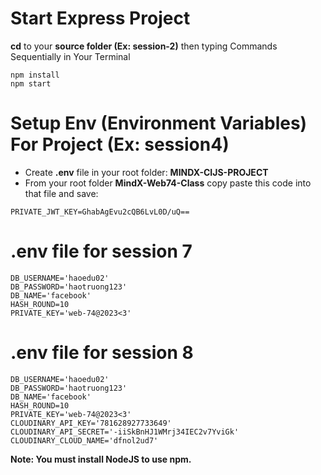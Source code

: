 # Start Express Project

**cd** to your **source folder (Ex: session-2)** then typing Commands Sequentially in Your Terminal

```
npm install
npm start
```

# Setup Env (Environment Variables) For Project (Ex: session4)

- Create **.env** file in your root folder: **MINDX-CIJS-PROJECT**
- From your root folder **MindX-Web74-Class** copy paste this code into that file and save:

```
PRIVATE_JWT_KEY=GhabAgEvu2cQB6LvL0D/uQ==
```

# .env file for session 7

```
DB_USERNAME='haoedu02'
DB_PASSWORD='haotruong123'
DB_NAME='facebook'
HASH_ROUND=10
PRIVATE_KEY='web-74@2023<3'
```

# .env file for session 8

```
DB_USERNAME='haoedu02'
DB_PASSWORD='haotruong123'
DB_NAME='facebook'
HASH_ROUND=10
PRIVATE_KEY='web-74@2023<3'
CLOUDINARY_API_KEY='781628927733649'
CLOUDINARY_API_SECRET='-iiSkBnHJ1WMrj34IEC2v7YviGk'
CLOUDINARY_CLOUD_NAME='dfnol2ud7'
```

**Note: You must install NodeJS to use npm.**
